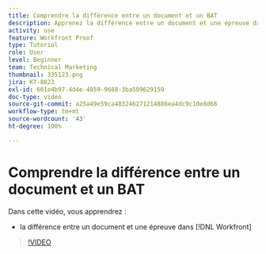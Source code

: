 ```yaml
---
title: Comprendre la différence entre un document et un BAT
description: Apprenez la différence entre un document et une épreuve dans  [!DNL  Workfront].
activity: use
feature: Workfront Proof
type: Tutorial
role: User
level: Beginner
team: Technical Marketing
thumbnail: 335123.png
jira: KT-8823
exl-id: 661e4b97-4d4e-4859-9688-3ba509629159
doc-type: video
source-git-commit: a25a49e59ca483246271214886ea4dc9c10e8d66
workflow-type: tm+mt
source-wordcount: '43'
ht-degree: 100%

---
```


# Comprendre la différence entre un document et un BAT

Dans cette vidéo, vous apprendrez :

* la différence entre un document et une épreuve dans [!DNL Workfront]

>[!VIDEO](https://video.tv.adobe.com/v/335123/?quality=12&learn=on)
